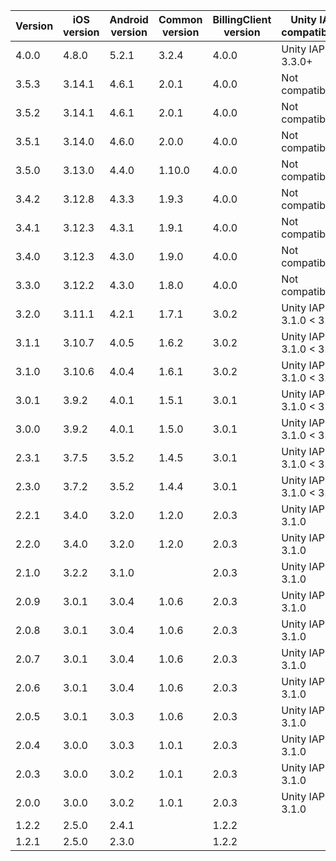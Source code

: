 | Version | iOS version | Android version | Common version | BillingClient version | Unity IAP compatibility  |
|---------|-------------|-----------------|----------------|-----------------------|--------------------------|
| 4.0.0   | 4.8.0       | 5.2.1           | 3.2.4          | 4.0.0                 | Unity IAP 3.3.0+         |
| 3.5.3   | 3.14.1      | 4.6.1           | 2.0.1          | 4.0.0                 | Not compatible           |
| 3.5.2   | 3.14.1      | 4.6.1           | 2.0.1          | 4.0.0                 | Not compatible           |
| 3.5.1   | 3.14.0      | 4.6.0           | 2.0.0          | 4.0.0                 | Not compatible           |
| 3.5.0   | 3.13.0      | 4.4.0           | 1.10.0         | 4.0.0                 | Not compatible           |
| 3.4.2   | 3.12.8      | 4.3.3           | 1.9.3          | 4.0.0                 | Not compatible           |
| 3.4.1   | 3.12.3      | 4.3.1           | 1.9.1          | 4.0.0                 | Not compatible           |
| 3.4.0   | 3.12.3      | 4.3.0           | 1.9.0          | 4.0.0                 | Not compatible           |
| 3.3.0   | 3.12.2      | 4.3.0           | 1.8.0          | 4.0.0                 | Not compatible           |
| 3.2.0   | 3.11.1      | 4.2.1           | 1.7.1          | 3.0.2                 | Unity IAP 3.1.0 < 3.3.0  |
| 3.1.1   | 3.10.7      | 4.0.5           | 1.6.2          | 3.0.2                 | Unity IAP 3.1.0 < 3.3.0  |
| 3.1.0   | 3.10.6      | 4.0.4           | 1.6.1          | 3.0.2                 | Unity IAP 3.1.0 < 3.3.0  |
| 3.0.1   | 3.9.2       | 4.0.1           | 1.5.1          | 3.0.1                 | Unity IAP 3.1.0 < 3.3.0  |
| 3.0.0   | 3.9.2       | 4.0.1           | 1.5.0          | 3.0.1                 | Unity IAP 3.1.0 < 3.3.0  |
| 2.3.1   | 3.7.5       | 3.5.2           | 1.4.5          | 3.0.1                 | Unity IAP 3.1.0 < 3.3.0  |
| 2.3.0   | 3.7.2       | 3.5.2           | 1.4.4          | 3.0.1                 | Unity IAP 3.1.0 < 3.3.0  |
| 2.2.1   | 3.4.0       | 3.2.0           | 1.2.0          | 2.0.3                 | Unity IAP < 3.1.0        |
| 2.2.0   | 3.4.0       | 3.2.0           | 1.2.0          | 2.0.3                 | Unity IAP < 3.1.0        |
| 2.1.0   | 3.2.2       | 3.1.0           |                | 2.0.3                 | Unity IAP < 3.1.0        |
| 2.0.9   | 3.0.1       | 3.0.4           | 1.0.6          | 2.0.3                 | Unity IAP < 3.1.0        |
| 2.0.8   | 3.0.1       | 3.0.4           | 1.0.6          | 2.0.3                 | Unity IAP < 3.1.0        |
| 2.0.7   | 3.0.1       | 3.0.4           | 1.0.6          | 2.0.3                 | Unity IAP < 3.1.0        |
| 2.0.6   | 3.0.1       | 3.0.4           | 1.0.6          | 2.0.3                 | Unity IAP < 3.1.0        |
| 2.0.5   | 3.0.1       | 3.0.3           | 1.0.6          | 2.0.3                 | Unity IAP < 3.1.0        |
| 2.0.4   | 3.0.0       | 3.0.3           | 1.0.1          | 2.0.3                 | Unity IAP < 3.1.0        |
| 2.0.3   | 3.0.0       | 3.0.2           | 1.0.1          | 2.0.3                 | Unity IAP < 3.1.0        |
| 2.0.0   | 3.0.0       | 3.0.2           | 1.0.1          | 2.0.3                 | Unity IAP < 3.1.0        |
| 1.2.2   | 2.5.0       | 2.4.1           |                | 1.2.2                 |                          |
| 1.2.1   | 2.5.0       | 2.3.0           |                | 1.2.2                 |                          |
